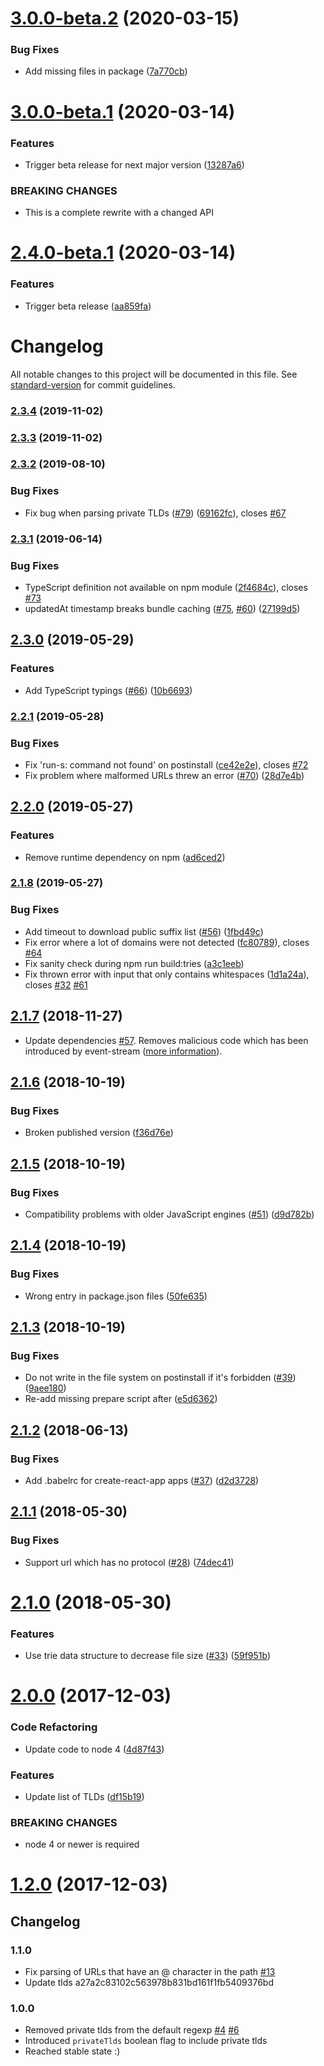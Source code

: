 # [3.0.0-beta.2](https://github.com/peerigon/parse-domain/compare/v3.0.0-beta.1...v3.0.0-beta.2) (2020-03-15)

### Bug Fixes

- Add missing files in package ([7a770cb](https://github.com/peerigon/parse-domain/commit/7a770cbf9f42af5d0a8b3aec19b0016d05bedf54))

# [3.0.0-beta.1](https://github.com/peerigon/parse-domain/compare/v2.4.0-beta.1...v3.0.0-beta.1) (2020-03-14)

### Features

- Trigger beta release for next major version ([13287a6](https://github.com/peerigon/parse-domain/commit/13287a6a26de87f7767e34de611e698904b7e07c))

### BREAKING CHANGES

- This is a complete rewrite with a changed API

# [2.4.0-beta.1](https://github.com/peerigon/parse-domain/compare/v2.3.2...v2.4.0-beta.1) (2020-03-14)

### Features

- Trigger beta release ([aa859fa](https://github.com/peerigon/parse-domain/commit/aa859fa5113a2e69edeb7e0b45c4a759edc39c51))

# Changelog

All notable changes to this project will be documented in this file. See [standard-version](https://github.com/conventional-changelog/standard-version) for commit guidelines.

### [2.3.4](https://github.com/peerigon/parse-domain/compare/v2.3.3...v2.3.4) (2019-11-02)

### [2.3.3](https://github.com/peerigon/parse-domain/compare/v2.3.2...v2.3.3) (2019-11-02)

### [2.3.2](https://github.com/peerigon/parse-domain/compare/v2.3.1...v2.3.2) (2019-08-10)

### Bug Fixes

- Fix bug when parsing private TLDs ([#79](https://github.com/peerigon/parse-domain/issues/79)) ([69162fc](https://github.com/peerigon/parse-domain/commit/69162fc)), closes [#67](https://github.com/peerigon/parse-domain/issues/67)

### [2.3.1](https://github.com/peerigon/parse-domain/compare/v2.3.0...v2.3.1) (2019-06-14)

### Bug Fixes

- TypeScript definition not available on npm module ([2f4684c](https://github.com/peerigon/parse-domain/commit/2f4684c)), closes [#73](https://github.com/peerigon/parse-domain/issues/73)
- updatedAt timestamp breaks bundle caching ([#75](https://github.com/peerigon/parse-domain/issues/75), [#60](https://github.com/peerigon/parse-domain/issues/60)) ([27199d5](https://github.com/peerigon/parse-domain/commit/27199d5))

## [2.3.0](https://github.com/peerigon/parse-domain/compare/v2.2.1...v2.3.0) (2019-05-29)

### Features

- Add TypeScript typings ([#66](https://github.com/peerigon/parse-domain/issues/66)) ([10b6693](https://github.com/peerigon/parse-domain/commit/10b6693))

### [2.2.1](https://github.com/peerigon/parse-domain/compare/v2.2.0...v2.2.1) (2019-05-28)

### Bug Fixes

- Fix 'run-s: command not found' on postinstall ([ce42e2e](https://github.com/peerigon/parse-domain/commit/ce42e2e)), closes [#72](https://github.com/peerigon/parse-domain/issues/72)
- Fix problem where malformed URLs threw an error ([#70](https://github.com/peerigon/parse-domain/issues/70)) ([28d7e4b](https://github.com/peerigon/parse-domain/commit/28d7e4b))

## [2.2.0](https://github.com/peerigon/parse-domain/compare/v2.1.8...v2.2.0) (2019-05-27)

### Features

- Remove runtime dependency on npm ([ad6ced2](https://github.com/peerigon/parse-domain/commit/ad6ced2))

### [2.1.8](https://github.com/peerigon/parse-domain/compare/v2.1.7...v2.1.8) (2019-05-27)

### Bug Fixes

- Add timeout to download public suffix list ([#56](https://github.com/peerigon/parse-domain/issues/56)) ([1fbd49c](https://github.com/peerigon/parse-domain/commit/1fbd49c))
- Fix error where a lot of domains were not detected ([fc80789](https://github.com/peerigon/parse-domain/commit/fc80789)), closes [#64](https://github.com/peerigon/parse-domain/issues/64)
- Fix sanity check during npm run build:tries ([a3c1eeb](https://github.com/peerigon/parse-domain/commit/a3c1eeb))
- Fix thrown error with input that only contains whitespaces ([1d1a24a](https://github.com/peerigon/parse-domain/commit/1d1a24a)), closes [#32](https://github.com/peerigon/parse-domain/issues/32) [#61](https://github.com/peerigon/parse-domain/issues/61)

<a name="2.1.7"></a>

## [2.1.7](https://github.com/peerigon/parse-domain/compare/v2.1.6...v2.1.7) (2018-11-27)

- Update dependencies [#57](https://github.com/peerigon/parse-domain/pull/57). Removes malicious code which has been introduced by event-stream ([more information](https://snyk.io/blog/malicious-code-found-in-npm-package-event-stream)).

<a name="2.1.6"></a>

## [2.1.6](https://github.com/peerigon/parse-domain/compare/v2.1.5...v2.1.6) (2018-10-19)

### Bug Fixes

- Broken published version ([f36d76e](https://github.com/peerigon/parse-domain/commit/f36d76e))

<a name="2.1.5"></a>

## [2.1.5](https://github.com/peerigon/parse-domain/compare/v2.1.4...v2.1.5) (2018-10-19)

### Bug Fixes

- Compatibility problems with older JavaScript engines ([#51](https://github.com/peerigon/parse-domain/issues/51)) ([d9d782b](https://github.com/peerigon/parse-domain/commit/d9d782b))

<a name="2.1.4"></a>

## [2.1.4](https://github.com/peerigon/parse-domain/compare/v2.1.3...v2.1.4) (2018-10-19)

### Bug Fixes

- Wrong entry in package.json files ([50fe635](https://github.com/peerigon/parse-domain/commit/50fe635))

<a name="2.1.3"></a>

## [2.1.3](https://github.com/peerigon/parse-domain/compare/v2.1.2...v2.1.3) (2018-10-19)

### Bug Fixes

- Do not write in the file system on postinstall if it's forbidden ([#39](https://github.com/peerigon/parse-domain/issues/39)) ([9aee180](https://github.com/peerigon/parse-domain/commit/9aee180))
- Re-add missing prepare script after ([e5d6362](https://github.com/peerigon/parse-domain/commit/e5d6362))

<a name="2.1.2"></a>

## [2.1.2](https://github.com/peerigon/parse-domain/compare/v2.1.1...v2.1.2) (2018-06-13)

### Bug Fixes

- Add .babelrc for create-react-app apps ([#37](https://github.com/peerigon/parse-domain/issues/37)) ([d2d3728](https://github.com/peerigon/parse-domain/commit/d2d3728))

<a name="2.1.1"></a>

## [2.1.1](https://github.com/peerigon/parse-domain/compare/v2.1.0...v2.1.1) (2018-05-30)

### Bug Fixes

- Support url which has no protocol ([#28](https://github.com/peerigon/parse-domain/issues/28)) ([74dec41](https://github.com/peerigon/parse-domain/commit/74dec41))

<a name="2.1.0"></a>

# [2.1.0](https://github.com/peerigon/parse-domain/compare/v2.0.0...v2.1.0) (2018-05-30)

### Features

- Use trie data structure to decrease file size ([#33](https://github.com/peerigon/parse-domain/issues/33)) ([59f951b](https://github.com/peerigon/parse-domain/commit/59f951b))

<a name="2.0.0"></a>

# [2.0.0](https://github.com/peerigon/parse-domain/compare/v1.2.0...v2.0.0) (2017-12-03)

### Code Refactoring

- Update code to node 4 ([4d87f43](https://github.com/peerigon/parse-domain/commit/4d87f43))

### Features

- Update list of TLDs ([df15b19](https://github.com/peerigon/parse-domain/commit/df15b19))

### BREAKING CHANGES

- node 4 or newer is required

<a name="1.2.0"></a>

# [1.2.0](https://github.com/peerigon/parse-domain/compare/v1.1.0...v1.2.0) (2017-12-03)

## Changelog

### 1.1.0

- Fix parsing of URLs that have an @ character in the path [#13](https://github.com/peerigon/parse-domain/issues/13)
- Update tlds a27a2c83102c563978b831bd161f1fb5409376bd

### 1.0.0

- Removed private tlds from the default regexp [#4](https://github.com/peerigon/parse-domain/issues/4) [#6](https://github.com/peerigon/parse-domain/issues/6)
- Introduced `privateTlds` boolean flag to include private tlds
- Reached stable state :)
